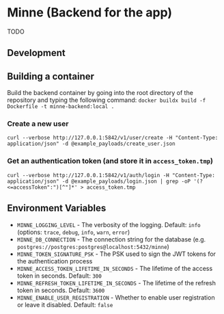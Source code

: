 # Minne (Backend for the app)
TODO

## Development
## Building a container
Build the backend container by going into the root directory of the repository and typing the following command:
`docker buildx build -f Dockerfile -t minne-backend:local .`

### Create a new user
`curl --verbose http://127.0.0.1:5842/v1/user/create -H "Content-Type: application/json" -d @example_payloads/create_user.json`

### Get an authentication token (and store it in `access_token.tmp`)
`curl --verbose http://127.0.0.1:5842/v1/auth/login -H "Content-Type: application/json" -d @example_payloads/login.json | grep -oP '(?<=accessToken":")[^"]*' > access_token.tmp`

## Environment Variables
- `MINNE_LOGGING_LEVEL` - The verbosity of the logging. Default: `info` (options: `trace`, `debug`, `info`, `warn`, `error`)
- `MINNE_DB_CONNECTION` - The connection string for the database (e.g. `postgres://postgres:postgres@localhost:5432/minne`)
- `MINNE_TOKEN_SIGNATURE_PSK` - The PSK used to sign the JWT tokens for the authentication process
- `MINNE_ACCESS_TOKEN_LIFETIME_IN_SECONDS` - The lifetime of the access token in seconds. Default: `300`
- `MINNE_REFRESH_TOKEN_LIFETIME_IN_SECONDS` - The lifetime of the refresh token in seconds. Default: `3600`
- `MINNE_ENABLE_USER_REGISTRATION` - Whether to enable user registration or leave it disabled. Default: `false`